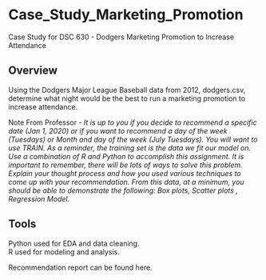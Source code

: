 # Case_Study_Marketing_Promotion
Case Study for DSC 630 - Dodgers Marketing Promotion to Increase Attendance

## Overview
Using the Dodgers Major League Baseball data from 2012, dodgers.csv, determine what night would be the best to run a marketing promotion to increase attendance.  

Note From Professor - *It is up to you if you decide to recommend a specific date (Jan 1, 2020) or if you want to recommend a day of the week (Tuesdays) or Month and day of the week (July Tuesdays). You will want to use TRAIN. As a reminder, the training set is the data we fit our model on. Use a combination of R and Python to accomplish this assignment. It is important to remember, there will be lots of ways to solve this problem. Explain your thought process and how you used various techniques to come up with your recommendation. From this data, at a minimum, you should be able to demonstrate the following: Box plots, Scatter plots , Regression Model.*

## Tools
Python used for EDA and data cleaning.  
R used for modeling and analysis.

Recommendation report can be found here.
